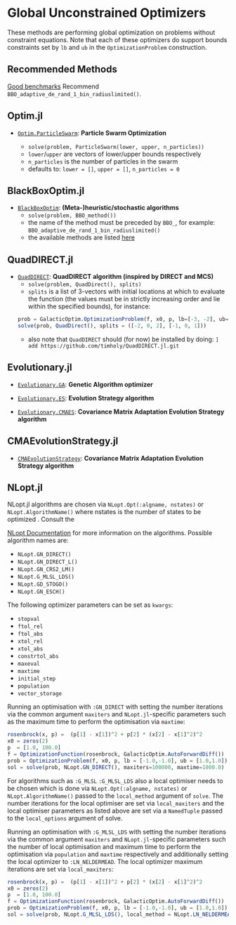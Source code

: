 # Global Unconstrained Optimizers

These methods are performing global optimization on problems without
constraint equations. Note that each of these optimizers do support bounds
constraints set by `lb` and `ub` in the `OptimizationProblem` construction.

## Recommended Methods

[Good benchmarks](https://github.com/jonathanBieler/BlackBoxOptimizationBenchmarking.jl)
Recommend `BBO_adaptive_de_rand_1_bin_radiuslimited()`.

## Optim.jl

- [`Optim.ParticleSwarm`](https://julianlsolvers.github.io/Optim.jl/stable/#algo/particle_swarm/): **Particle Swarm Optimization**

    * `solve(problem, ParticleSwarm(lower, upper, n_particles))`
    * `lower`/`upper` are vectors of lower/upper bounds respectively
    * `n_particles` is the number of particles in the swarm
    * defaults to: `lower = []`, `upper = []`, `n_particles = 0`

## BlackBoxOptim.jl

- [`BlackBoxOptim`](https://github.com/robertfeldt/BlackBoxOptim.jl): **(Meta-)heuristic/stochastic algorithms**
    * `solve(problem, BBO_method())`
    * the name of the method must be preceded by `BBO_`, for example: `BBO_adaptive_de_rand_1_bin_radiuslimited()`
    * the available methods are listed [here](https://github.com/robertfeldt/BlackBoxOptim.jl#state-of-the-library)

## QuadDIRECT.jl

- [`QuadDIRECT`](https://github.com/timholy/QuadDIRECT.jl): **QuadDIRECT algorithm (inspired by DIRECT and MCS)**
    * `solve(problem, QuadDirect(), splits)`
    * `splits` is a list of 3-vectors with initial locations at which to evaluate the function (the values must be in strictly increasing order and lie within the specified bounds), for instance:
    ```julia
    prob = GalacticOptim.OptimizationProblem(f, x0, p, lb=[-3, -2], ub=[3, 2])
    solve(prob, QuadDirect(), splits = ([-2, 0, 2], [-1, 0, 1]))
    ```
    * also note that `QuadDIRECT` should (for now) be installed by doing: `] add https://github.com/timholy/QuadDIRECT.jl.git`

## Evolutionary.jl

- [`Evolutionary.GA`](https://wildart.github.io/Evolutionary.jl/stable/ga/): **Genetic Algorithm optimizer**

- [`Evolutionary.ES`](https://wildart.github.io/Evolutionary.jl/stable/es/): **Evolution Strategy algorithm**

- [`Evolutionary.CMAES`](https://wildart.github.io/Evolutionary.jl/stable/cmaes/): **Covariance Matrix Adaptation Evolution Strategy algorithm**

## CMAEvolutionStrategy.jl

- [`CMAEvolutionStrategy`](https://github.com/jbrea/CMAEvolutionStrategy.jl): **Covariance Matrix Adaptation Evolution Strategy algorithm**

## NLopt.jl

NLopt.jl algorithms are chosen via `NLopt.Opt(:algname, nstates)` or `NLopt.AlgorithmName()` where nstates is the number of states to be optimized . Consult the

[NLopt Documentation](https://nlopt.readthedocs.io/en/latest/NLopt_Algorithms/)
for more information on the algorithms. Possible algorithm names are:

* `NLopt.GN_DIRECT()`
* `NLopt.GN_DIRECT_L()`
* `NLopt.GN_CRS2_LM()`
* `NLopt.G_MLSL_LDS()`
* `NLopt.GD_STOGO()`
* `NLopt.GN_ESCH()`

The following optimizer parameters can be set as `kwargs`:

* `stopval`
* `ftol_rel`
* `ftol_abs`
* `xtol_rel`
* `xtol_abs`
* `constrtol_abs`
* `maxeval`
* `maxtime`
* `initial_step`
* `population`
* `vector_storage`

Running an optimisation with `:GN_DIRECT` with setting the number iterations via the common argument `maxiters` and `NLopt.jl`-specific parameters such as the maximum time to perform the optimisation via `maxtime`:
```julia
rosenbrock(x, p) =  (p[1] - x[1])^2 + p[2] * (x[2] - x[1]^2)^2
x0 = zeros(2)
p  = [1.0, 100.0]
f = OptimizationFunction(rosenbrock, GalacticOptim.AutoForwardDiff())
prob = OptimizationProblem(f, x0, p, lb = [-1.0,-1.0], ub = [1.0,1.0])
sol = solve(prob, NLopt.GN_DIRECT(), maxiters=100000, maxtime=1000.0)
```

For algorithms such as `:G_MLSL` `:G_MLSL_LDS` also a local optimiser needs to be chosen which is done via `NLopt.Opt(:algname, nstates)` or `NLopt.AlgorithmName()` passed to the `local_method` argument of `solve`. The number iterations for the local optimiser are set via `local_maxiters` and the local optimiser parameters as listed above are set via a `NamedTuple` passed to the `local_options` argument of solve.

Running an optimisation with `:G_MLSL_LDS` with setting the number iterations via the common argument `maxiters` and `NLopt.jl`-specific parameters such the number of local optimisation and maximum time to perform the optimisation via `population` and `maxtime` respectively and additionally setting the local optimizer to `:LN_NELDERMEAD`. The local optimizer maximum iterations are set via `local_maxiters`:

```julia
rosenbrock(x, p) =  (p[1] - x[1])^2 + p[2] * (x[2] - x[1]^2)^2
x0 = zeros(2)
p  = [1.0, 100.0]
f = OptimizationFunction(rosenbrock, GalacticOptim.AutoForwardDiff())
prob = OptimizationProblem(f, x0, p, lb = [-1.0,-1.0], ub = [1.0,1.0])
sol = solve(prob, NLopt.G_MLSL_LDS(), local_method = NLopt.LN_NELDERMEAD(), local_maxiters=10000, maxiters=10000, maxtime=1000.0, population=10)
```
